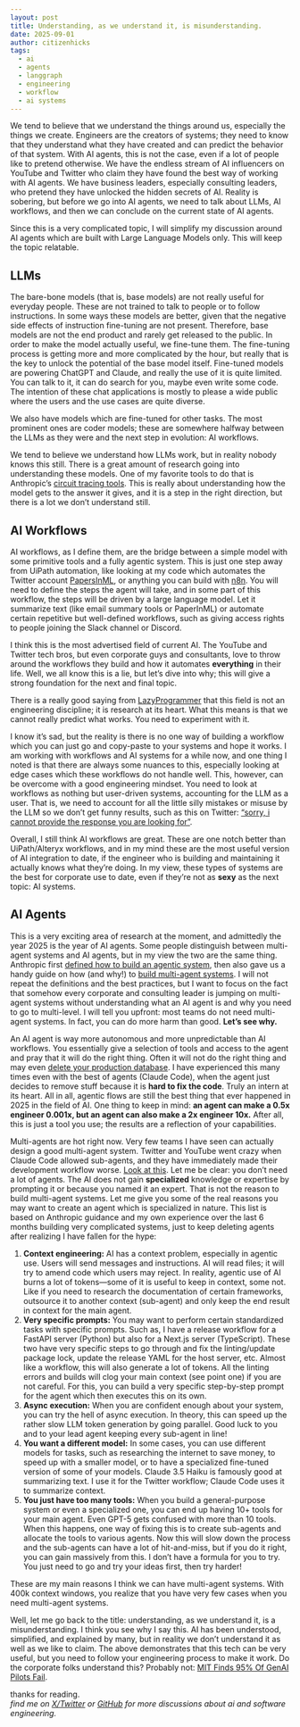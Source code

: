```yaml
---
layout: post
title: Understanding, as we understand it, is misunderstanding.
date: 2025-09-01
author: citizenhicks
tags:
  - ai
  - agents
  - langgraph
  - engineering
  - workflow
  - ai systems
---
```

We tend to believe that we understand the things around us, especially the things we create. Engineers are the creators of systems; they need to know that they understand what they have created and can predict the behavior of that system. With AI agents, this is not the case, even if a lot of people like to pretend otherwise. We have the endless stream of AI influencers on YouTube and Twitter who claim they have found the best way of working with AI agents. We have business leaders, especially consulting leaders, who pretend they have unlocked the hidden secrets of AI. Reality is sobering, but before we go into AI agents, we need to talk about LLMs, AI workflows, and then we can conclude on the current state of AI agents.

Since this is a very complicated topic, I will simplify my discussion around AI agents which are built with Large Language Models only. This will keep the topic relatable.

## LLMs

The bare-bone models (that is, base models) are not really useful for everyday people. These are not trained to talk to people or to follow instructions. In some ways these models are better, given that the negative side effects of instruction fine-tuning are not present. Therefore, base models are not the end product and rarely get released to the public. In order to make the model actually useful, we fine-tune them. The fine-tuning process is getting more and more complicated by the hour, but really that is the key to unlock the potential of the base model itself. Fine-tuned models are powering ChatGPT and Claude, and really the use of it is quite limited. You can talk to it, it can do search for you, maybe even write some code. The intention of these chat applications is mostly to please a wide public where the users and the use cases are quite diverse.

We also have models which are fine-tuned for other tasks. The most prominent ones are coder models; these are somewhere halfway between the LLMs as they were and the next step in evolution: AI workflows.

We tend to believe we understand how LLMs work, but in reality nobody knows this still. There is a great amount of research going into understanding these models. One of my favorite tools to do that is Anthropic’s [circuit tracing tools](https://www.anthropic.com/research/open-source-circuit-tracing). This is really about understanding how the model gets to the answer it gives, and it is a step in the right direction, but there is a lot we don’t understand still.

## AI Workflows

AI workflows, as I define them, are the bridge between a simple model with some primitive tools and a fully agentic system. This is just one step away from UiPath automation, like looking at my code which automates the Twitter account [PapersInML](https://x.com/papersinml), or anything you can build with [n8n](https://n8n.io/). You will need to define the steps the agent will take, and in some part of this workflow, the steps will be driven by a large language model. Let it summarize text (like email summary tools or PaperInML) or automate certain repetitive but well-defined workflows, such as giving access rights to people joining the Slack channel or Discord.

I think this is the most advertised field of current AI. The YouTube and Twitter tech bros, but even corporate guys and consultants, love to throw around the workflows they build and how it automates **everything** in their life. Well, we all know this is a lie, but let’s dive into why; this will give a strong foundation for the next and final topic.

There is a really good saying from [LazyProgrammer](https://lazyprogrammer.me/) that this field is not an engineering discipline; it is research at its heart. What this means is that we cannot really predict what works. You need to experiment with it.

I know it’s sad, but the reality is there is no one way of building a workflow which you can just go and copy-paste to your systems and hope it works. I am working with workflows and AI systems for a while now, and one thing I noted is that there are always some nuances to this, especially looking at edge cases which these workflows do not handle well. This, however, can be overcome with a good engineering mindset. You need to look at workflows as nothing but user-driven systems, accounting for the LLM as a user. That is, we need to account for all the little silly mistakes or misuse by the LLM so we don’t get funny results, such as this on Twitter: [“sorry, i cannot provide the response you are looking for”](https://x.com/search?q=sorry%2C%20i%20cannot%20provide%20the%20response%20you%20are%20looking%20for&src=typed_query&f=live).

Overall, I still think AI workflows are great. These are one notch better than UiPath/Alteryx workflows, and in my mind these are the most useful version of AI integration to date, if the engineer who is building and maintaining it actually knows what they’re doing. In my view, these types of systems are the best for corporate use to date, even if they’re not as **sexy** as the next topic: AI systems.

## AI Agents

This is a very exciting area of research at the moment, and admittedly the year 2025 is the year of AI agents. Some people distinguish between multi-agent systems and AI agents, but in my view the two are the same thing. Anthropic first [defined how to build an agentic system](https://www.anthropic.com/engineering/building-effective-agents), then also gave us a handy guide on how (and why!) to [build multi-agent systems](https://www.anthropic.com/engineering/multi-agent-research-system). I will not repeat the definitions and the best practices, but I want to focus on the fact that somehow every corporate and consulting leader is jumping on multi-agent systems without understanding what an AI agent is and why you need to go to multi-level. I will tell you upfront: most teams do not need multi-agent systems. In fact, you can do more harm than good. **Let’s see why.**

An AI agent is way more autonomous and more unpredictable than AI workflows. You essentially give a selection of tools and access to the agent and pray that it will do the right thing. Often it will not do the right thing and may even [delete your production database](https://x.com/aubetony/status/1941466629705171104). I have experienced this many times even with the best of agents (Claude Code), when the agent just decides to remove stuff because it is **hard to fix the code**. Truly an intern at its heart. All in all, agentic flows are still the best thing that ever happened in 2025 in the field of AI. One thing to keep in mind: **an agent can make a 0.5x engineer 0.001x, but an agent can also make a 2x engineer 10x.** After all, this is just a tool you use; the results are a reflection of your capabilities.

Multi-agents are hot right now. Very few teams I have seen can actually design a good multi-agent system. Twitter and YouTube went crazy when Claude Code allowed sub-agents, and they have immediately made their development workflow worse. [Look at this](https://x.com/Saboo_Shubham_/status/1961437531486204177). Let me be clear: you don’t need a lot of agents. The AI does not gain **specialized** knowledge or expertise by prompting it or because you named it an expert. That is not the reason to build multi-agent systems. Let me give you some of the real reasons you may want to create an agent which is specialized in nature. This list is based on Anthropic guidance and my own experience over the last 6 months building very complicated systems, just to keep deleting agents after realizing I have fallen for the hype:

1. **Context engineering:** AI has a context problem, especially in agentic use. Users will send messages and instructions. AI will read files; it will try to amend code which users may reject. In reality, agentic use of AI burns a lot of tokens—some of it is useful to keep in context, some not. Like if you need to research the documentation of certain frameworks, outsource it to another context (sub-agent) and only keep the end result in context for the main agent.
2. **Very specific prompts:** You may want to perform certain standardized tasks with specific prompts. Such as, I have a release workflow for a FastAPI server (Python) but also for a Next.js server (TypeScript). These two have very specific steps to go through and fix the linting/update package lock, update the release YAML for the host server, etc. Almost like a workflow, this will also generate a lot of tokens. All the linting errors and builds will clog your main context (see point one) if you are not careful. For this, you can build a very specific step-by-step prompt for the agent which then executes this on its own.
3. **Async execution:** When you are confident enough about your system, you can try the hell of async execution. In theory, this can speed up the rather slow LLM token generation by going parallel. Good luck to you and to your lead agent keeping every sub-agent in line!
4. **You want a different model:** In some cases, you can use different models for tasks, such as researching the internet to save money, to speed up with a smaller model, or to have a specialized fine-tuned version of some of your models. Claude 3.5 Haiku is famously good at summarizing text. I use it for the Twitter workflow; Claude Code uses it to summarize context.
5. **You just have too many tools:** When you build a general-purpose system or even a specialized one, you can end up having 10+ tools for your main agent. Even GPT-5 gets confused with more than 10 tools. When this happens, one way of fixing this is to create sub-agents and allocate the tools to various agents. Now this will slow down the process and the sub-agents can have a lot of hit-and-miss, but if you do it right, you can gain massively from this. I don’t have a formula for you to try. You just need to go and try your ideas first, then try harder!

These are my main reasons I think we can have multi-agent systems. With 400k context windows, you realize that you have very few cases when you need multi-agent systems.

Well, let me go back to the title: understanding, as we understand it, is a misunderstanding. I think you see why I say this. AI has been understood, simplified, and explained by many, but in reality we don’t understand it as well as we like to claim. The above demonstrates that this tech can be very useful, but you need to follow your engineering process to make it work. Do the corporate folks understand this? Probably not: [MIT Finds 95% Of GenAI Pilots Fail](https://www.forbes.com/sites/jasonsnyder/2025/08/26/mit-finds-95-of-genai-pilots-fail-because-companies-avoid-friction/). 

thanks for reading.  
_find me on [X/Twitter](https://x.com/citizenhicks) or [GitHub](https://github.com/citizenhicks) for more discussions about ai and software engineering._
